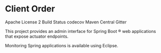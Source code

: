 # Client Order

Apache License 2 Build Status codecov Maven Central Gitter

This project provides an admin interface for Spring Boot ® web applications that expose actuator endpoints.

Monitoring Spring applications is available using Eclipse.


